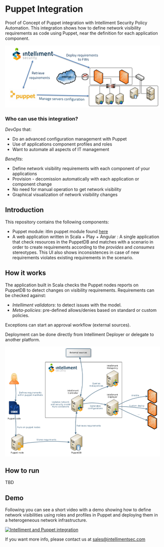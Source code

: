 # Puppet Integration

Proof of Concept of Puppet integration with Intelliment Security Policy Automation. This integration shows how to define network visibility requirements as code using Puppet, near the definition for each application component.

![Puppet integration](images/integration.png)

### Who can use this integration?

*DevOps* that:

+ Do an advanced configuration management with Puppet
+ Use of applications component profiles and roles
+ Want to automate all aspects of IT management

*Benefits*:

+ Define network visibility requirements with each component of your applications
+ Provision - decomission automatically with each application or component change
+ No need for manual operation to get network visibility
+ Graphical visualization of network visibility changes

## Introduction

This repository contains the following components:

* Puppet module: itlm puppet module found [here](https://github.com/intelliment/puppet-integration/tree/master/puppet/modules/itlm/manifests)
* A web application written in Scala + Play + Angular : A single application that check resources in the PuppetDB and matches with a scenario in order to create requirements according to the _provides_ and _consumes_ stereotypes. This UI also shows inconsistences in case of new requirements violates existing requirements in the scenario.

## How it works

The application built in Scala checks the Puppet nodes reports on PuppetDB to detect changes on visibility requirements. Requirements can be checked against:

+ _Intelliment validators_: to detect issues with the model.
+ _Meta-policies_: pre-defined allows/denies based on standard or custom policies.

Exceptions can start an approval workflow (external sources).

Deployment can be done directly from Intelliment Deployer or delegate to another platform.

![Solution overview](images/solution.png)

## How to run

TBD

## Demo

Following you can see a short video with a demo showing how to define network visibilities using roles and profiles in Puppet and deploying them in a heterogeneous network infrastructure.

[![Intelliment and Puppet integration](https://img.youtube.com/vi/YR4ikbydS9U/0.jpg)](https://youtu.be/YR4ikbydS9U)

If you want more info, please contact us at sales@intellimentsec.com
